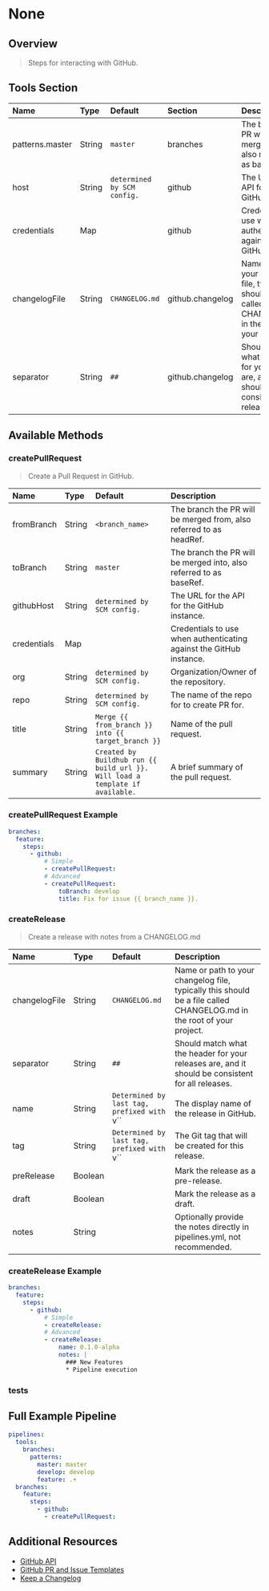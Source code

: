 # None

## Overview

> Steps for interacting with GitHub.

## Tools Section

| Name            | Type   | Default                     | Section          | Description                                                                                                           |
|:----------------|:-------|:----------------------------|:-----------------|:----------------------------------------------------------------------------------------------------------------------|
| patterns.master | String | `master`                    | branches         | The branch the PR will be merged into, also referred to as baseRef.                                                   |
| host            | String | `determined by SCM config.` | github           | The URL for the API for the GitHub instance.                                                                          |
| credentials     | Map    |                             | github           | Credentials to use when authenticating against the GitHub instance.                                                   |
| changelogFile   | String | `CHANGELOG.md`              | github.changelog | Name or path to your changelog file, typically this should be a file called CHANGELOG.md in the root of your project. |
| separator       | String | `##`                        | github.changelog | Should match what the header for your releases are, and it should be consistent for all releases.                     |

## Available Methods

### createPullRequest

> Create a Pull Request in GitHub.

| Name        | Type   | Default                                                                       | Description                                                         |
|:------------|:-------|:------------------------------------------------------------------------------|:--------------------------------------------------------------------|
| fromBranch  | String | `<branch_name>`                                                               | The branch the PR will be merged from, also referred to as headRef. |
| toBranch    | String | `master`                                                                      | The branch the PR will be merged into, also referred to as baseRef. |
| githubHost  | String | `determined by SCM config.`                                                   | The URL for the API for the GitHub instance.                        |
| credentials | Map    |                                                                               | Credentials to use when authenticating against the GitHub instance. |
| org         | String | `determined by SCM config.`                                                   | Organization/Owner of the repository.                               |
| repo        | String | `determined by SCM config.`                                                   | The name of the repo for to create PR for.                          |
| title       | String | `Merge {{ from_branch }} into {{ target_branch }}`                            | Name of the pull request.                                           |
| summary     | String | `Created by Buildhub run {{ build_url }}. Will load a template if available.` | A brief summary of the pull request.                                |

### createPullRequest Example

```yaml
branches:
  feature:
    steps:
      - github:
          # Simple
          - createPullRequest:
          # Advanced
          - createPullRequest:
              toBranch: develop
              title: Fix for issue {{ branch_name }}.
```

### createRelease

> Create a release with notes from a CHANGELOG.md

| Name          | Type    | Default                                     | Description                                                                                                           |
|:--------------|:--------|:--------------------------------------------|:----------------------------------------------------------------------------------------------------------------------|
| changelogFile | String  | `CHANGELOG.md`                              | Name or path to your changelog file, typically this should be a file called CHANGELOG.md in the root of your project. |
| separator     | String  | `##`                                        | Should match what the header for your releases are, and it should be consistent for all releases.                     |
| name          | String  | `Determined by last tag, prefixed with `v`` | The display name of the release in GitHub.                                                                            |
| tag           | String  | `Determined by last tag, prefixed with `v`` | The Git tag that will be created for this release.                                                                    |
| preRelease    | Boolean |                                             | Mark the release as a pre-release.                                                                                    |
| draft         | Boolean |                                             | Mark the release as a draft.                                                                                          |
| notes         | String  |                                             | Optionally provide the notes directly in pipelines.yml, not recommended.                                              |

### createRelease Example

```yaml
branches:
  feature:
    steps:
      - github:
          # Simple
          - createRelease:
          # Advanced
          - createRelease:
              name: 0.1.0-alpha
              notes: |
                ### New Features
                * Pipeline execution
```

### tests

## Full Example Pipeline

```yaml
pipelines:
  tools:
    branches:
      patterns:
        master: master
        develop: develop
        feature: .+
  branches:
    feature:
      steps:
        - github:
          - createPullRequest:
```

## Additional Resources

* [GitHub API](https://developer.github.com)
* [GitHub PR and Issue Templates](https://github.com/blog/2111-issue-and-pull-request-templates)
* [Keep a Changelog](http://keepachangelog.com/en/1.0.0/)